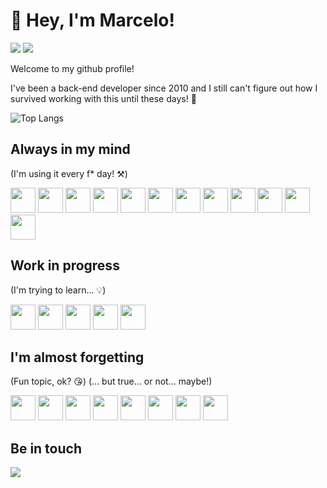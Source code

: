 # 👋 Hey, I'm Marcelo! 
![](https://komarev.com/ghpvc/?username=mmmartinelli&color=yellowgreen&abbreviated=true)
![](https://img.shields.io/github/followers/mmmartinelli)

Welcome to my github profile!

I've been a back-end developer since 2010 and I still can't figure out how I survived working with this until these days! 🤔 

![Top Langs](https://github-readme-stats.vercel.app/api/top-langs/?username=mmmartinelli&hide_progress=true&theme=merko) 
<!-- ![Snake animation](https://github.com/mmmartinelli/mmmartinelli/blob/output/github-contribution-grid-snake.svg) -->

## Always in my mind
(I'm using it every f* day! ⚒️)

<img loading="lazy" src="https://cdn.jsdelivr.net/gh/devicons/devicon/icons/vscode/vscode-original.svg" width="40" height="40"/> <img loading="lazy" src="https://cdn.jsdelivr.net/gh/devicons/devicon/icons/csharp/csharp-original.svg" width="40" height="40"/> <img loading="lazy" src="https://cdn.jsdelivr.net/gh/devicons/devicon/icons/dotnetcore/dotnetcore-original.svg" width="40" height="40"/> <img loading="lazy" src="https://cdn.jsdelivr.net/gh/devicons/devicon/icons/redis/redis-original.svg" width="40" height="40"/> <img loading="lazy" src="https://cdn.jsdelivr.net/gh/devicons/devicon/icons/docker/docker-original.svg" width="40" height="40"/> <img loading="lazy" src="https://cdn.jsdelivr.net/gh/devicons/devicon/icons/postgresql/postgresql-original.svg" width="40" height="40"/> <img loading="lazy" src="https://cdn.jsdelivr.net/gh/devicons/devicon/icons/selenium/selenium-original.svg" width="40" height="40"/> <img loading="lazy" src="https://cdn.jsdelivr.net/gh/devicons/devicon/icons/azure/azure-original.svg" width="40" height="40"/> <img loading="lazy" src="https://cdn.jsdelivr.net/gh/devicons/devicon/icons/amazonwebservices/amazonwebservices-original.svg" width="40" height="40"/> <img loading="lazy" src="https://cdn.jsdelivr.net/gh/devicons/devicon/icons/linux/linux-original.svg" width="40" height="40"/> <img loading="lazy" src="https://cdn.jsdelivr.net/gh/devicons/devicon/icons/git/git-original.svg" width="40" height="40"/> <img loading="lazy" src="https://cdn.jsdelivr.net/gh/devicons/devicon/icons/nuget/nuget-original.svg" width="40" height="40"/>

## Work in progress
(I'm trying to learn... 💡)

<img loading="lazy" src="https://cdn.jsdelivr.net/gh/devicons/devicon/icons/rust/rust-plain.svg" width="40" height="40"/> <img loading="lazy" src="https://cdn.jsdelivr.net/gh/devicons/devicon/icons/python/python-original.svg" width="40" height="40"/> <img loading="lazy" src="https://cdn.jsdelivr.net/gh/devicons/devicon/icons/figma/figma-original.svg" width="40" height="40"/> <img loading="lazy" src="https://cdn.jsdelivr.net/gh/devicons/devicon/icons/typescript/typescript-original.svg" width="40" height="40"/> <img loading="lazy" src="https://cdn.jsdelivr.net/gh/devicons/devicon/icons/vuejs/vuejs-original.svg" width="40" height="40"/>

## I'm almost forgetting
(Fun topic, ok? 😘)
(... but true... or not... maybe!)

<img loading="lazy" src="https://cdn.jsdelivr.net/gh/devicons/devicon/icons/c/c-original.svg" width="40" height="40"/> <img loading="lazy" src="https://cdn.jsdelivr.net/gh/devicons/devicon/icons/cplusplus/cplusplus-original.svg" width="40" height="40"/> <img loading="lazy" src="https://cdn.jsdelivr.net/gh/devicons/devicon/icons/ie10/ie10-original.svg" width="40" height="40"/> <img loading="lazy" src="https://cdn.jsdelivr.net/gh/devicons/devicon/icons/visualstudio/visualstudio-plain.svg" width="40" height="40"/> <img loading="lazy" src="https://cdn.jsdelivr.net/gh/devicons/devicon/icons/microsoftsqlserver/microsoftsqlserver-plain-wordmark.svg" width="40" height="40"/> <img loading="lazy" src="https://cdn.jsdelivr.net/gh/devicons/devicon/icons/oracle/oracle-original.svg" width="40" height="40"/> <img loading="lazy" src="https://cdn.jsdelivr.net/gh/devicons/devicon/icons/ubuntu/ubuntu-plain.svg" width="40" height="40"/> <img loading="lazy" src="https://cdn.jsdelivr.net/gh/devicons/devicon/icons/windows8/windows8-original.svg" width="40" height="40"/> 

## Be in touch
<div>
<a href="https://www.linkedin.com/in/marcelommartinelli" target="_blank">
<img loading="lazy" src="https://img.shields.io/badge/-LinkedIn-%230077B5?style=for-the-badge&logo=linkedin&logoColor=white" target="_blank">
</a>   
</div>
<!--
**mmmartinelli/mmmartinelli** is a ✨ _special_ ✨ repository because its `README.md` (this file) appears on your GitHub profile.

Here are some ideas to get you started:

- 🔭 I’m currently working on ...
- 🌱 I’m currently learning ...
- 👯 I’m looking to collaborate on ...
- 🤔 I’m looking for help with ...
- 💬 Ask me about ...
- 📫 How to reach me: ...
- 😄 Pronouns: ...
- ⚡ Fun fact: ...
-->
